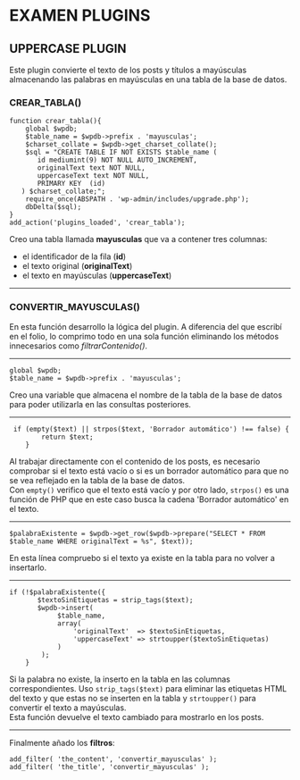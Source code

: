 # EXAMEN PLUGINS

## UPPERCASE PLUGIN

Este plugin convierte el texto de los posts y títulos a mayúsculas almacenando las palabras 
en mayúsculas en una tabla de la base de datos.

### CREAR_TABLA()
```
function crear_tabla(){
    global $wpdb;
    $table_name = $wpdb->prefix . 'mayusculas';
    $charset_collate = $wpdb->get_charset_collate();
    $sql = "CREATE TABLE IF NOT EXISTS $table_name (
       id mediumint(9) NOT NULL AUTO_INCREMENT,
       originalText text NOT NULL,
       uppercaseText text NOT NULL,
       PRIMARY KEY  (id)
   ) $charset_collate;";
    require_once(ABSPATH . 'wp-admin/includes/upgrade.php');
    dbDelta($sql);
}
add_action('plugins_loaded', 'crear_tabla');
```
Creo una tabla llamada **mayusculas** que va a contener tres columnas:
- el identificador de la fila (**id**)
- el texto original (**originalText**)
- el texto en mayúsculas (**uppercaseText**)

----------------------------------


### CONVERTIR_MAYUSCULAS()
En esta función desarrollo la lógica del plugin. A diferencia del que escribí en el folio,
lo comprimo todo en una sola función eliminando los métodos innecesarios como *filtrarContenido()*.<br>

----------------------------------
```
global $wpdb;
$table_name = $wpdb->prefix . 'mayusculas';
```
Creo una variable que almacena el nombre de la tabla de la base de datos
para poder utilizarla en las consultas posteriores.<br>

---------------------------------

```
 if (empty($text) || strpos($text, 'Borrador automático') !== false) {
        return $text;
    }
```
Al trabajar directamente con el contenido de los posts, es necesario comprobar si el texto está vacío o si es un borrador automático
para que no se vea reflejado en la tabla de la base de datos.<br>
Con `empty()` verifico que el texto está vacío y por otro lado, `strpos()` es una función de PHP
que en este caso busca la cadena 'Borrador automático' en el texto. 

---------------------------------

```
$palabraExistente = $wpdb->get_row($wpdb->prepare("SELECT * FROM $table_name WHERE originalText = %s", $text));
```
En esta línea compruebo si el texto ya existe en la tabla para no volver a insertarlo.<br>

---------------------------------
```
if (!$palabraExistente({
       $textoSinEtiquetas = strip_tags($text);
       $wpdb->insert(
            $table_name,
            array(
                'originalText'  => $textoSinEtiquetas,
                'uppercaseText' => strtoupper($textoSinEtiquetas)
            )
        );
    }
```
Si la palabra no existe, la inserto en la tabla en las columnas correspondientes.
Uso `strip_tags($text)` para eliminar las etiquetas HTML del texto y que estas 
no se inserten en la tabla y `strtoupper()` para convertir el texto a mayúsculas.<br>
Esta función devuelve el texto cambiado para mostrarlo en los posts.<br>

---------------------------------
Finalmente añado los **filtros**:
```
add_filter( 'the_content', 'convertir_mayusculas' );
add_filter( 'the_title', 'convertir_mayusculas' );
```
